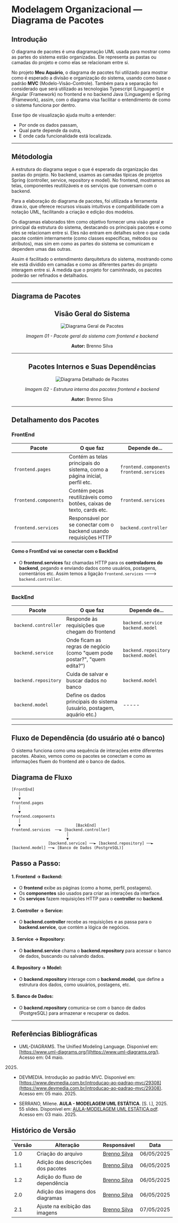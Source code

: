 # Modelagem Organizacional — Diagrama de Pacotes

## Introdução

O diagrama de pacotes é uma diagramação UML usada para mostrar como as partes do sistema estão organizadas. Ele representa as pastas ou camadas do projeto e como elas se relacionam entre si.

No projeto **Meu Aquário**, o diagrama de pacotes foi utilizado para mostrar como é esperado a divisão e organização do sistema, usando como base o padrão **MVC** (Modelo-Visão-Controle). Também para a separação foi considerado que será utilizado as tecnologias Typescript (Linguagem) e Angular (Framework) no frontend  e no backend Java (Linguagem) e Spring (Framework), assim, com o diagrama visa facilitar o entendimento de como o sistema funciona por dentro.

Esse tipo de visualização ajuda muito a entender:
- Por onde os dados passam,
- Qual parte depende da outra,
- E onde cada funcionalidade está localizada.

---

## Métodologia

A estrutura do diagrama segue o que é esperado da organização das pastas do projeto. No backend, usamos as camadas típicas de projetos Spring (controller, service, repository e model). No frontend, mostramos as telas, componentes reutilizáveis e os serviços que conversam com o backend.

Para a elaboração do diagrama de pacotes, foi utilizada a ferramenta draw.io, que oferece recursos visuais intuitivos e compatibilidade com a notação UML, facilitando a criação e edição dos modelos.

Os diagramas elaborados têm como objetivo fornecer uma visão geral e principal da estrutura do sistema, destacando os principais pacotes e como eles se relacionam entre si. Eles não entram em detalhes sobre o que cada pacote contém internamente (como classes específicas, métodos ou atributos), mas sim em como as partes do sistema se comunicam e dependem umas das outras.

Assim é facilitado o entendimento darquitetura do sistema, mostrando como ele está dividido em camadas e como as diferentes partes do projeto interagem entre si. À medida que o projeto for caminhnado, os pacotes poderão ser refinados e detalhados.

---

## Diagrama de Pacotes

<h2 align="center">Visão Geral do Sistema</h2>

<div align="center">
    <img src="./assets/DiagramaPacotes01.png" alt="Diagrama Geral de Pacotes">
</div>

<p align="center"><em>Imagem 01 - Pacote geral do sistema com frontend e backend</em></p>
<p align="center"><strong>Autor:</strong> Brenno Silva</p>

---

<h2 align="center">Pacotes Internos e Suas Dependências</h2>

<div align="center">
    <img src="./assets/DiagramaPacotes02.png" alt="Diagrama Detalhado de Pacotes">
</div>

<p align="center"><em>Imagem 02 - Estrutura interna dos pacotes frontend e backend</em></p>
<p align="center"><strong>Autor:</strong> Brenno Silva</p>

---

## Detalhamento dos Pacotes

### FrontEnd

| Pacote               | O que faz                | Depende de...                                   |
|----------------------|--------------------------|-------------------------------------------------|
| `frontend.pages`     | Contém as telas principais do sistema, como a página inicial, perfil etc. |  `frontend.components`<br> `frontend.services` |
| `frontend.components`| Contém peças reutilizáveis como botões, caixas de texto, cards etc.       | `frontend.services`  |
| `frontend.services`  | Responsável por se conectar com o backend usando requisições HTTP         | `backend.controller`   |

#### Como o FrontEnd vai se conectar com o BackEnd

- O **frontend.services** faz chamadas HTTP para os **controladores do backend**, pegando e enviando dados como usuários, postagens, comentários etc. Assim temos a ligação `frontend.services` ---> `backend.controller`.

---

### BackEnd

| Pacote               | O que faz                                                                 | Depende de...                             |
|----------------------|---------------------------------------------------------------------------|-------------------------------------------|
| `backend.controller` | Responde às requisições que chegam do frontend                            | `backend.service`<br> `backend.model`  |
| `backend.service`    | Onde ficam as regras de negócio (como "quem pode postar?", "quem edita?") | `backend.repository`<br> `backend.model` |
| `backend.repository` | Cuida de salvar e buscar dados no banco                                   | `backend.model`                          |
| `backend.model`      | Define os dados principais do sistema (usuário, postagem, aquário etc.)   | -----                                    |

---

##  Fluxo de Dependência (do usuário até o banco)

O sistema funciona como uma sequência de interações entre diferentes pacotes. Abaixo, vemos como os pacotes se conectam e como as informações fluem do frontend até o banco de dados.

## Diagrama de Fluxo

```plaintext
[FrontEnd]
   │
   ▼
frontend.pages
   │
   ▼
frontend.components
   │
   ▼                        [BackEnd]
frontend.services  ──► [backend.controller]
                        │
                        ▼
                [backend.service] ──► [backend.repository] ──► [backend.model] ──► [Banco de Dados (PostgreSQL)]
```

## Passo a Passo:

#### 1. Frontend → Backend:
   - O **frontend** exibe as páginas (como a home, perfil, postagens).
   - Os **componentes** são usados para criar as interações da interface.
   - Os **serviços** fazem requisições HTTP para o **controller** no **backend**.

#### 2. Controller → Service:
   - O **backend.controller** recebe as requisições e as passa para o **backend.service**, que contém a lógica de negócios.

#### 3. Service → Repository:
   - O **backend.service** chama o **backend.repository** para acessar o banco de dados, buscando ou salvando dados.

#### 4. Repository → Model:
   - O **backend.repository** interage com o **backend.model**, que define a estrutura dos dados, como usuários, postagens, etc.

#### 5. Banco de Dados:
   - O **backend.repository** comunica-se com o banco de dados (PostgreSQL) para armazenar e recuperar os dados.

---

## Referências Bibliográficas

- UML-DIAGRAMS. The Unified Modeling Language. Disponível em: [https://www.uml-diagrams.org/](https://www.uml-diagrams.org/). Acesso em: 04 maio. 
2025.

- DEVMEDIA. Introdução ao padrão MVC. Disponível em: [https://www.devmedia.com.br/introducao-ao-padrao-mvc/29308](https://www.devmedia.com.br/introducao-ao-padrao-mvc/29308). Acesso em: 05 maio. 2025.

- SERRANO, Milene. **AULA - MODELAGEM UML ESTÁTICA**. [S. l.], 2025. 55 slides. Disponível em: [AULA-MODELAGEM UML ESTÁTICA.pdf](https://aprender3.unb.br/pluginfile.php/3070937/mod_page/content/1/Arquitetura%20e%20Desenho%20de%20Software%20-%20Aula%20Modelagem%20UML%20Est%C3%A1tica%20-%20Profa.%20Milene.pdf). Acesso em:  03 maio. 2025.

## Histórico de Versão
| Versão | Alteração | Responsável | Data       |
|------|--------|-----------|---------|
| 1.0 | Criação do arquivo | [Brenno Silva](https://github.com/brenno-silva01) | 06/05/2025 |
| 1.1 | Adição das descrições dos pacotes | [Brenno Silva](https://github.com/brenno-silva01) | 06/05/2025 |
| 1.2 |  Adição do fluxo de dependência | [Brenno Silva](https://github.com/brenno-silva01) | 06/05/2025 |
| 2.0 | Adição das imagens dos diagramas | [Brenno Silva](https://github.com/brenno-silva01) | 06/05/2025 |
| 2.1 | Ajuste na exibição das imagens | [Brenno Silva](https://github.com/brenno-silva01) | 07/05/2025 | 


